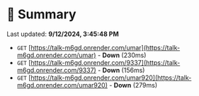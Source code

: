 # 📖 Summary
Last updated: **9/12/2024, 3:45:48 PM**

- `GET` [https://talk-m6gd.onrender.com/umar](https://talk-m6gd.onrender.com/umar) - **Down** (230ms)
- `GET` [https://talk-m6gd.onrender.com/9337](https://talk-m6gd.onrender.com/9337) - **Down** (156ms)
- `GET` [https://talk-m6gd.onrender.com/umar920](https://talk-m6gd.onrender.com/umar920) - **Down** (279ms)
